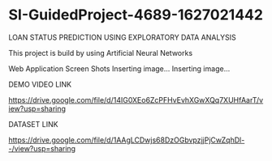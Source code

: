 # SI-GuidedProject-4689-1627021442


LOAN STATUS PREDICTION  USING EXPLORATORY DATA ANALYSIS

This project is build by using Artificial Neural Networks


Web Application Screen Shots
Inserting image...
Inserting image...

DEMO VIDEO LINK 

https://drive.google.com/file/d/14IG0XEo6ZcPFHvEvhXGwXQq7XUHfAarT/view?usp=sharing


DATASET LINK

https://drive.google.com/file/d/1AAgLCDwjs68DzOGbvpzjjPjCwZqhDl--/view?usp=sharing

